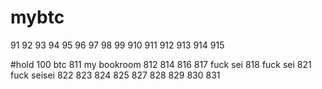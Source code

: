 # mybtc  

91  92  93  94  95  96  97  98  99  910  911  912  913 914 915

#hold 100   btc 811
my bookroom 812
814
816
817 fuck sei
818 fuck sei
821 fuck seisei
822
823
824
825
827
828
829
830
831   



